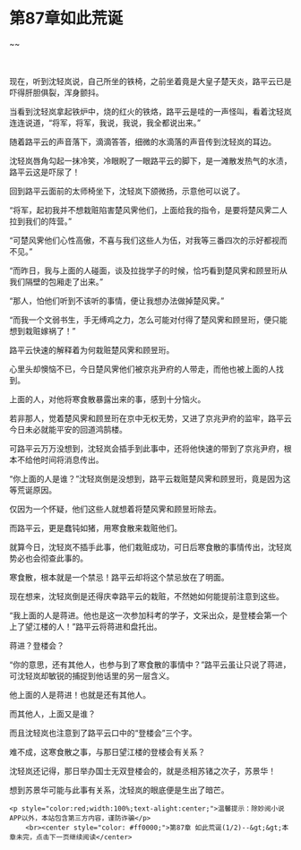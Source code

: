 # 第87章如此荒诞
~~
    	    <p name="pagetop" href="javascript:void(0);" onclick="return false" style="line-height: 35px;padding: 10px;color: #333;"> </p><p>现在，听到沈轻岚说，自己所坐的铁椅，之前坐着竟是大皇子楚天炎，路平云已是吓得肝胆俱裂，浑身颤抖。</p><p>当看到沈轻岚拿起铁炉中，烧的红火的铁烙，路平云是哇的一声怪叫，看着沈轻岚连连说道，“将军，将军，我说，我说，我全都说出来。”</p><p>随着路平云的声音落下，滴滴答答，细微的水滴落的声音传到沈轻岚的耳边。</p><p>沈轻岚唇角勾起一抹冷笑，冷眼睨了一眼路平云的脚下，是一滩散发热气的水渍，路平云这是吓尿了！</p><p>回到路平云面前的太师椅坐下，沈轻岚下颌微扬，示意他可以说了。</p><p>“将军，起初我并不想栽赃陷害楚风霁他们，上面给我的指令，是要将楚风霁二人拉到我们的阵营。”</p><p>“可楚风霁他们心性高傲，不喜与我们这些人为伍，对我等三番四次的示好都视而不见。”</p><p>“而昨日，我与上面的人碰面，谈及拉拢学子的时候，恰巧看到楚风霁和顾昱珩从我们隔壁的包厢走了出来。”</p><p>“那人，怕他们听到不该听的事情，便让我想办法做掉楚风霁。”</p><p>“而我一个文弱书生，手无缚鸡之力，怎么可能对付得了楚风霁和顾昱珩，便只能想到栽赃嫁祸了！”</p><p>路平云快速的解释着为何栽赃楚风霁和顾昱珩。</p><p>心里头却懊恼不已，今日楚风霁他们被京兆尹府的人带走，而他也被上面的人找到。</p><p>上面的人，对他将寒食散暴露出来的事，感到十分恼火。</p><p>若非那人，觉着楚风霁和顾昱珩在京中无权无势，又进了京兆尹府的监牢，路平云今日未必就能平安的回道鸿鹄楼。</p><p>可路平云万万没想到，沈轻岚会插手到此事中，还将他快速的带到了京兆尹府，根本不给他时间将消息传出。</p><p>“你上面的人是谁？”沈轻岚倒是没想到，路平云栽赃楚风霁和顾昱珩，竟是因为这等荒诞原因。</p><p>仅因为一个怀疑，他们这些人就想着将楚风霁和顾昱珩除去。</p><p>而路平云，更是蠢钝如猪，用寒食散来栽赃他们。</p><p>就算今日，沈轻岚不插手此事，他们栽赃成功，可日后寒食散的事情传出，沈轻岚势必也会彻查此事的。</p><p>寒食散，根本就是一个禁忌！路平云却将这个禁忌放在了明面。</p><p>现在想来，沈轻岚倒是还得庆幸路平云的栽赃，不然她如何能提前注意到这些。</p><p>“我上面的人是蒋进。他也是这一次参加科考的学子，文采出众，是登楼会第一个上了望江楼的人！”路平云将蒋进和盘托出。</p><p>蒋进？登楼会？</p><p>“你的意思，还有其他人，也参与到了寒食散的事情中？”路平云虽让只说了蒋进，可沈轻岚却敏锐的捕捉到他话里的另一层含义。</p><p>他上面的人是蒋进！也就是还有其他人。</p><p>而其他人，上面又是谁？</p><p>而且沈轻岚也注意到了路平云口中的“登楼会”三个字。</p><p>难不成，这寒食散之事，与那日望江楼的登楼会有关系？</p><p>沈轻岚还记得，那日举办国士无双登楼会的，就是丞相苏锗之次子，苏景华！</p><p>想到苏景华可能与此事有关系，沈轻岚的眼底便是生出了暗芒。</p>
    	
   	<p style="color:red;width:100%;text-alight:center;">温馨提示：除妙阅小说APP以外，本站包含第三方内容，谨防诈骗</p>
    	<br><center style="color: #ff0000;">第87章 如此荒诞(1/2)--&gt;&gt;本章未完，点击下一页继续阅读</center>
    	